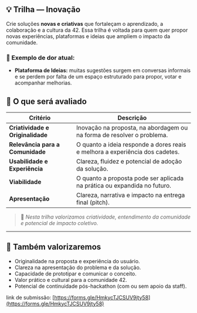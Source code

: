 ## 💡 Trilha — Inovação

Crie soluções **novas e criativas** que fortaleçam o aprendizado, a colaboração e a cultura da 42.
Essa trilha é voltada para quem quer propor novas experiências, plataformas e ideias que ampliem o impacto da comunidade.

### 💬 Exemplo de dor atual:
- **Plataforma de Ideias:** muitas sugestões surgem em conversas informais e se perdem por falta de um espaço estruturado para propor, votar e acompanhar melhorias.

## 🧠 O que será avaliado

| Critério | Descrição |
|-----------|------------|
| **Criatividade e Originalidade** | Inovação na proposta, na abordagem ou na forma de resolver o problema. |
| **Relevância para a Comunidade** | O quanto a ideia responde a dores reais e melhora a experiência dos cadetes. |
| **Usabilidade e Experiência** | Clareza, fluidez e potencial de adoção da solução. |
| **Viabilidade** | O quanto a proposta pode ser aplicada na prática ou expandida no futuro. |
| **Apresentação** | Clareza, narrativa e impacto na entrega final (pitch). |

> 💬 *Nesta trilha valorizamos criatividade, entendimento da comunidade e potencial de impacto coletivo.*

---

## 🏅 Também valorizaremos

- Originalidade na proposta e experiência do usuário.
- Clareza na apresentação do problema e da solução.
- Capacidade de prototipar e comunicar o conceito.
- Valor prático e cultural para a comunidade 42.
- Potencial de continuidade pós-hackathon (com ou sem apoio da staff).

link de submissão: [https://forms.gle/HmkycTJCSUV9jty58](https://forms.gle/HmkycTJCSUV9jty58)